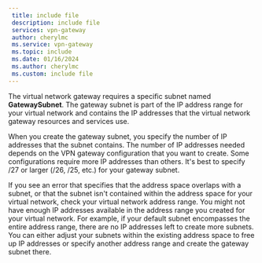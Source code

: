```yaml
---
 title: include file
 description: include file
 services: vpn-gateway
 author: cherylmc
 ms.service: vpn-gateway
 ms.topic: include
 ms.date: 01/16/2024
 ms.author: cherylmc
 ms.custom: include file
---
```


The virtual network gateway requires a specific subnet named **GatewaySubnet**. The gateway subnet is part of the IP address range for your virtual network and contains the IP addresses that the virtual network gateway resources and services use.

When you create the gateway subnet, you specify the number of IP addresses that the subnet contains. The number of IP addresses needed depends on the VPN gateway configuration that you want to create. Some configurations require more IP addresses than others. It's best to specify /27 or larger (/26, /25, etc.) for your gateway subnet.

If you see an error that specifies that the address space overlaps with a subnet, or that the subnet isn't contained within the address space for your virtual network, check your virtual network address range. You might not have enough IP addresses available in the address range you created for your virtual network. For example, if your default subnet encompasses the entire address range, there are no IP addresses left to create more subnets. You can either adjust your subnets within the existing address space to free up IP addresses or specify another address range and create the gateway subnet there.
